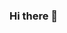 ### Hi there 👋

<!--
**Subash04/Subash04** is a ✨ _special_ ✨ repository because its `README.md` (this file) appears on your GitHub profile.

Here are some ideas to get you started:

- 🔭 I’m Subash V
- 🔭 I’m currently Student of Agni College Of Technology
- 🌱 I’m currently Pursuing B.Tech IT
-->
